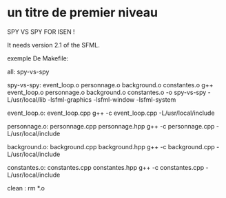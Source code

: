 # un titre de premier niveau
SPY VS SPY FOR ISEN !

It needs version 2.1 of the SFML.


exemple De Makefile:

all: spy-vs-spy

spy-vs-spy: event_loop.o personnage.o background.o constantes.o
	g++ event_loop.o personnage.o background.o constantes.o -o spy-vs-spy -L/usr/local/lib -lsfml-graphics -lsfml-window -lsfml-system

event_loop.o: event_loop.cpp
	g++ -c event_loop.cpp -L/usr/local/include

personnage.o: personnage.cpp personnage.hpp
	g++ -c personnage.cpp -L/usr/local/include

background.o: background.cpp background.hpp
	g++ -c background.cpp -L/usr/local/include

constantes.o: constantes.cpp constantes.hpp
	g++ -c constantes.cpp -L/usr/local/include

clean :
	rm *.o
